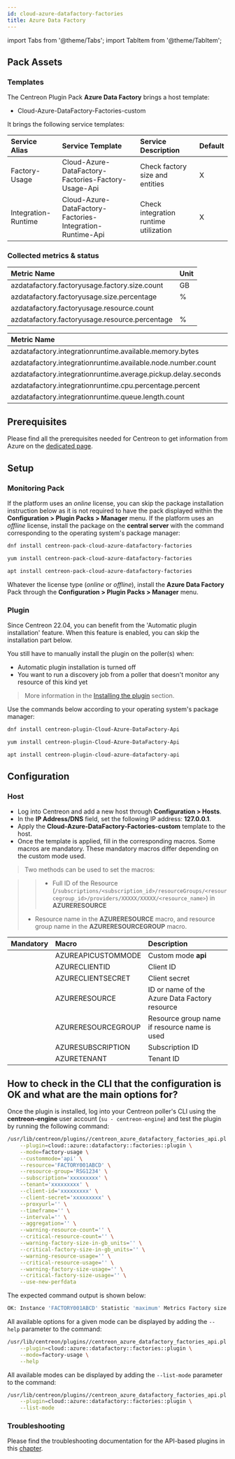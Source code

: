```yaml
---
id: cloud-azure-datafactory-factories
title: Azure Data Factory
---
```

import Tabs from '@theme/Tabs';
import TabItem from '@theme/TabItem';


## Pack Assets

### Templates

The Centreon Plugin Pack **Azure Data Factory** brings a host template:

* Cloud-Azure-DataFactory-Factories-custom

It brings the following service templates:

| Service Alias       | Service Template                                          | Service Description                   | Default |
|:--------------------|:----------------------------------------------------------|:--------------------------------------|:--------|
| Factory-Usage       | Cloud-Azure-DataFactory-Factories-Factory-Usage-Api       | Check factory size and entities       | X       |
| Integration-Runtime | Cloud-Azure-DataFactory-Factories-Integration-Runtime-Api | Check integration runtime utilization | X       |

### Collected metrics & status

<Tabs groupId="sync">
<TabItem value="Factory-Usage" label="Factory-Usage">

| Metric Name                                    | Unit  |
|:-----------------------------------------------|:------|
| azdatafactory.factoryusage.factory.size.count  | GB    |
| azdatafactory.factoryusage.size.percentage     | %     |
| azdatafactory.factoryusage.resource.count      |       |
| azdatafactory.factoryusage.resource.percentage | %     |

</TabItem>
<TabItem value="Integration-Runtime" label="Integration-Runtime">

| Metric Name                                                   | Unit  |
|:--------------------------------------------------------------|:------|
| azdatafactory.integrationruntime.available.memory.bytes       | B     |
| azdatafactory.integrationruntime.available.node.number.count  |       |
| azdatafactory.integrationruntime.average.pickup.delay.seconds | s     |
| azdatafactory.integrationruntime.cpu.percentage.percent       | %     |
| azdatafactory.integrationruntime.queue.length.count           |       |

</TabItem>
</Tabs>

## Prerequisites

Please find all the prerequisites needed for Centreon to get information from Azure on the [dedicated page](../getting-started/how-to-guides/azure-credential-configuration.md).

## Setup

### Monitoring Pack

If the platform uses an *online* license, you can skip the package installation
instruction below as it is not required to have the pack displayed within the
**Configuration > Plugin Packs > Manager** menu.
If the platform uses an *offline* license, install the package on the **central server**
with the command corresponding to the operating system's package manager:

<Tabs groupId="sync">
<TabItem value="Alma / RHEL / Oracle Linux 8" label="Alma / RHEL / Oracle Linux 8">

```bash
dnf install centreon-pack-cloud-azure-datafactory-factories
```

</TabItem>
<TabItem value="CentOS 7" label="CentOS 7">

```bash
yum install centreon-pack-cloud-azure-datafactory-factories
```

</TabItem>
<TabItem value="Debian 11" label="Debian 11">

```bash
apt install centreon-pack-cloud-azure-datafactory-factories
```

</TabItem>
</Tabs>

Whatever the license type (*online* or *offline*), install the **Azure Data Factory** Pack through
the **Configuration > Plugin Packs > Manager** menu.

### Plugin

Since Centreon 22.04, you can benefit from the 'Automatic plugin installation' feature.
When this feature is enabled, you can skip the installation part below.

You still have to manually install the plugin on the poller(s) when:
- Automatic plugin installation is turned off
- You want to run a discovery job from a poller that doesn't monitor any resource of this kind yet

> More information in the [Installing the plugin](/docs/monitoring/pluginpacks/#installing-the-plugin) section.

Use the commands below according to your operating system's package manager:

<Tabs groupId="sync">
<TabItem value="Alma / RHEL / Oracle Linux 8" label="Alma / RHEL / Oracle Linux 8">

```bash
dnf install centreon-plugin-Cloud-Azure-DataFactory-Api
```

</TabItem>
<TabItem value="CentOS 7" label="CentOS 7">

```bash
yum install centreon-plugin-Cloud-Azure-DataFactory-Api
```

</TabItem>
<TabItem value="Debian 11" label="Debian 11">

```bash
apt install centreon-plugin-cloud-azure-datafactory-api
```

</TabItem>
</Tabs>

## Configuration

### Host

* Log into Centreon and add a new host through **Configuration > Hosts**.
* In the **IP Address/DNS** field, set the following IP address: **127.0.0.1**.
* Apply the **Cloud-Azure-DataFactory-Factories-custom** template to the host.
* Once the template is applied, fill in the corresponding macros. Some macros are mandatory.
These mandatory macros differ depending on the custom mode used.

> Two methods can be used to set the macros:

>> * Full ID of the Resource (`/subscriptions/<subscription_id>/resourceGroups/<resourcegroup_id>/providers/XXXXX/XXXXX/<resource_name>`)
in **AZURERESOURCE**
> * Resource name in the **AZURERESOURCE** macro, and resource group name in the **AZURERESOURCEGROUP** macro.

<Tabs groupId="sync">
<TabItem value="Azure Monitor API" label="Azure Monitor API">

| Mandatory   | Macro              | Description                                   |
|:------------|:-------------------|:----------------------------------------------|
|             | AZUREAPICUSTOMMODE | Custom mode **api**                           |
|             | AZURECLIENTID      | Client ID                                     |
|             | AZURECLIENTSECRET  | Client secret                                 |
|             | AZURERESOURCE      | ID or name of the Azure Data Factory resource |
|             | AZURERESOURCEGROUP | Resource group name if resource name is used  |
|             | AZURESUBSCRIPTION  | Subscription ID                               |
|             | AZURETENANT        | Tenant ID                                     |

</TabItem>
</Tabs>

## How to check in the CLI that the configuration is OK and what are the main options for?

Once the plugin is installed, log into your Centreon poller's CLI using the
**centreon-engine** user account (`su - centreon-engine`) and test the plugin by
running the following command:

```bash
/usr/lib/centreon/plugins//centreon_azure_datafactory_factories_api.pl \
    --plugin=cloud::azure::datafactory::factories::plugin \
    --mode=factory-usage \
    --custommode='api' \
    --resource='FACTORY001ABCD' \
    --resource-group='RSG1234' \
    --subscription='xxxxxxxxx' \
    --tenant='xxxxxxxxx' \
    --client-id='xxxxxxxxx' \
    --client-secret='xxxxxxxxx' \
    --proxyurl='' \
    --timeframe='' \
    --interval='' \
    --aggregation='' \
    --warning-resource-count='' \
    --critical-resource-count='' \
    --warning-factory-size-in-gb_units='' \
    --critical-factory-size-in-gb_units='' \
    --warning-resource-usage='' \
    --critical-resource-usage='' \
    --warning-factory-size-usage='' \
    --critical-factory-size-usage='' \
    --use-new-perfdata
```

The expected command output is shown below:

```bash
OK: Instance 'FACTORY001ABCD' Statistic 'maximum' Metrics Factory size: 40.00GB, Factory usage: 30.00%, Resource count: 10.00, Resource usage: 25.00% | 'FACTORY001ABCD~maximum#azdatafactory.factoryusage.factory.size.count'=40.00GB;;;0; 'FACTORY001ABCD~maximum#azdatafactory.factoryusage.size.percentage'=30.00%;;;0;100 'FACTORY001ABCD~maximum#azdatafactory.factoryusage.resource.count'=10.00;;;0; 'FACTORY001ABCD~maximum#azdatafactory.factoryusage.resource.percentage'=25.00%;;;0;100
```

All available options for a given mode can be displayed by adding the
`--help` parameter to the command:

```bash
/usr/lib/centreon/plugins//centreon_azure_datafactory_factories_api.pl \
    --plugin=cloud::azure::datafactory::factories::plugin \
    --mode=factory-usage \
    --help
```

All available modes can be displayed by adding the `--list-mode` parameter to
the command:

```bash
/usr/lib/centreon/plugins//centreon_azure_datafactory_factories_api.pl \
    --plugin=cloud::azure::datafactory::factories::plugin \
    --list-mode
```

### Troubleshooting

Please find the troubleshooting documentation for the API-based plugins in
this [chapter](../getting-started/how-to-guides/troubleshooting-plugins.md#http-and-api-checks).